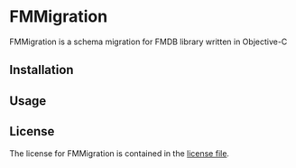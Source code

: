 FMMigration
===========

FMMigration is a schema migration for FMDB library written in Objective-C

## Installation

## Usage

## License

The license for FMMigration is contained in the [license file](http://github.com/felipowsky/FMMigration/blob/master/LICENSE).